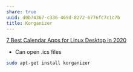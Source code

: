 ```yaml
---
share: true
uuid: d0b74367-c336-469d-8272-6776fc7c1c7b
title: Korganizer
---
```

[7 Best Calendar Apps for Linux Desktop in 2020](https://www.tecmint.com/best-calendar-apps-linux-desktop/)

* Can open .ics files

``` bash
sudo apt-get install korganizer
```

